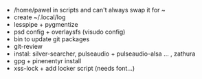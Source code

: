 * /home/pawel in scripts and can't always swap it for ~ 
* create ~/.local/log
* lesspipe + pygmentize
* psd config + overlaysfs (visudo config)
* bin to update git packages
* git-review
* instal: silver-searcher, pulseaudio + pulseaudio-alsa ... , zathura
* gpg + pinenentyr install
* xss-lock + add locker script (needs font...)
